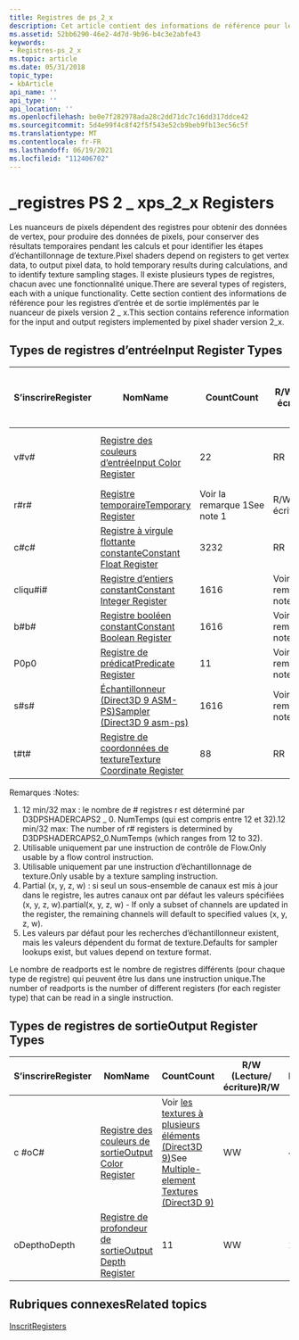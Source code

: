 ```yaml
---
title: Registres de ps_2_x
description: Cet article contient des informations de référence pour les registres d’entrée et de sortie implémentés par le nuanceur de pixels version 2_x.
ms.assetid: 52bb6290-46e2-4d7d-9b96-b4c3e2abfe43
keywords:
- Registres-ps_2_x
ms.topic: article
ms.date: 05/31/2018
topic_type:
- kbArticle
api_name: ''
api_type: ''
api_location: ''
ms.openlocfilehash: be0e7f282978ada28c2dd71dc7c16dd317ddce42
ms.sourcegitcommit: 5d4e99f4c8f42f5f543e52cb9beb9fb13ec56c5f
ms.translationtype: MT
ms.contentlocale: fr-FR
ms.lasthandoff: 06/19/2021
ms.locfileid: "112406702"
---
```

# <a name="ps_2_x-registers"></a><span data-ttu-id="81b68-104">\_registres PS 2 \_ x</span><span class="sxs-lookup"><span data-stu-id="81b68-104">ps\_2\_x Registers</span></span>

<span data-ttu-id="81b68-105">Les nuanceurs de pixels dépendent des registres pour obtenir des données de vertex, pour produire des données de pixels, pour conserver des résultats temporaires pendant les calculs et pour identifier les étapes d’échantillonnage de texture.</span><span class="sxs-lookup"><span data-stu-id="81b68-105">Pixel shaders depend on registers to get vertex data, to output pixel data, to hold temporary results during calculations, and to identify texture sampling stages.</span></span> <span data-ttu-id="81b68-106">Il existe plusieurs types de registres, chacun avec une fonctionnalité unique.</span><span class="sxs-lookup"><span data-stu-id="81b68-106">There are several types of registers, each with a unique functionality.</span></span> <span data-ttu-id="81b68-107">Cette section contient des informations de référence pour les registres d’entrée et de sortie implémentés par le nuanceur de pixels version 2 \_ x.</span><span class="sxs-lookup"><span data-stu-id="81b68-107">This section contains reference information for the input and output registers implemented by pixel shader version 2\_x.</span></span>

## <a name="input-register-types"></a><span data-ttu-id="81b68-108">Types de registres d’entrée</span><span class="sxs-lookup"><span data-stu-id="81b68-108">Input Register Types</span></span>



| <span data-ttu-id="81b68-109">S’inscrire</span><span class="sxs-lookup"><span data-stu-id="81b68-109">Register</span></span> | <span data-ttu-id="81b68-110">Nom</span><span class="sxs-lookup"><span data-stu-id="81b68-110">Name</span></span>                                                                                          | <span data-ttu-id="81b68-111">Count</span><span class="sxs-lookup"><span data-stu-id="81b68-111">Count</span></span>      | <span data-ttu-id="81b68-112">R/W (Lecture/écriture)</span><span class="sxs-lookup"><span data-stu-id="81b68-112">R/W</span></span>        | <span data-ttu-id="81b68-113">\# Ports de lecture</span><span class="sxs-lookup"><span data-stu-id="81b68-113">\# Read ports</span></span> | <span data-ttu-id="81b68-114">\# Lectures/inst</span><span class="sxs-lookup"><span data-stu-id="81b68-114">\# Reads/inst</span></span> | <span data-ttu-id="81b68-115">Dimension</span><span class="sxs-lookup"><span data-stu-id="81b68-115">Dimension</span></span> | <span data-ttu-id="81b68-116">RelAddr</span><span class="sxs-lookup"><span data-stu-id="81b68-116">RelAddr</span></span> | <span data-ttu-id="81b68-117">Valeurs par défaut</span><span class="sxs-lookup"><span data-stu-id="81b68-117">Defaults</span></span>                  | <span data-ttu-id="81b68-118">DCL obligatoire</span><span class="sxs-lookup"><span data-stu-id="81b68-118">Requires DCL</span></span> |
|----------|-----------------------------------------------------------------------------------------------|------------|------------|---------------|---------------|-----------|---------|---------------------------|--------------|
| <span data-ttu-id="81b68-119">v\#</span><span class="sxs-lookup"><span data-stu-id="81b68-119">v\#</span></span>      | [<span data-ttu-id="81b68-120">Registre des couleurs d’entrée</span><span class="sxs-lookup"><span data-stu-id="81b68-120">Input Color Register</span></span>](dx9-graphics-reference-asm-ps-registers-input-color.md)               | <span data-ttu-id="81b68-121">2</span><span class="sxs-lookup"><span data-stu-id="81b68-121">2</span></span>          | <span data-ttu-id="81b68-122">R</span><span class="sxs-lookup"><span data-stu-id="81b68-122">R</span></span>          | <span data-ttu-id="81b68-123">1</span><span class="sxs-lookup"><span data-stu-id="81b68-123">1</span></span>             | <span data-ttu-id="81b68-124">Illimité</span><span class="sxs-lookup"><span data-stu-id="81b68-124">Unlimited</span></span>     | <span data-ttu-id="81b68-125">4</span><span class="sxs-lookup"><span data-stu-id="81b68-125">4</span></span>         | <span data-ttu-id="81b68-126">N</span><span class="sxs-lookup"><span data-stu-id="81b68-126">N</span></span>       | <span data-ttu-id="81b68-127">Partiel (0001).</span><span class="sxs-lookup"><span data-stu-id="81b68-127">Partial(0001).</span></span> <span data-ttu-id="81b68-128">Voir la remarque 4</span><span class="sxs-lookup"><span data-stu-id="81b68-128">See note 4</span></span> | <span data-ttu-id="81b68-129">Y</span><span class="sxs-lookup"><span data-stu-id="81b68-129">Y</span></span>            |
| <span data-ttu-id="81b68-130">r\#</span><span class="sxs-lookup"><span data-stu-id="81b68-130">r\#</span></span>      | [<span data-ttu-id="81b68-131">Registre temporaire</span><span class="sxs-lookup"><span data-stu-id="81b68-131">Temporary Register</span></span>](dx9-graphics-reference-asm-ps-registers-temporary.md)                   | <span data-ttu-id="81b68-132">Voir la remarque 1</span><span class="sxs-lookup"><span data-stu-id="81b68-132">See note 1</span></span> | <span data-ttu-id="81b68-133">R/W (Lecture/écriture)</span><span class="sxs-lookup"><span data-stu-id="81b68-133">R/W</span></span>        | <span data-ttu-id="81b68-134">3</span><span class="sxs-lookup"><span data-stu-id="81b68-134">3</span></span>             | <span data-ttu-id="81b68-135">Illimité</span><span class="sxs-lookup"><span data-stu-id="81b68-135">Unlimited</span></span>     | <span data-ttu-id="81b68-136">4</span><span class="sxs-lookup"><span data-stu-id="81b68-136">4</span></span>         | <span data-ttu-id="81b68-137">N</span><span class="sxs-lookup"><span data-stu-id="81b68-137">N</span></span>       | <span data-ttu-id="81b68-138">Aucun</span><span class="sxs-lookup"><span data-stu-id="81b68-138">None</span></span>                      | <span data-ttu-id="81b68-139">N</span><span class="sxs-lookup"><span data-stu-id="81b68-139">N</span></span>            |
| <span data-ttu-id="81b68-140">c\#</span><span class="sxs-lookup"><span data-stu-id="81b68-140">c\#</span></span>      | [<span data-ttu-id="81b68-141">Registre à virgule flottante constante</span><span class="sxs-lookup"><span data-stu-id="81b68-141">Constant Float Register</span></span>](dx9-graphics-reference-asm-ps-registers-constant-float.md)         | <span data-ttu-id="81b68-142">32</span><span class="sxs-lookup"><span data-stu-id="81b68-142">32</span></span>         | <span data-ttu-id="81b68-143">R</span><span class="sxs-lookup"><span data-stu-id="81b68-143">R</span></span>          | <span data-ttu-id="81b68-144">1</span><span class="sxs-lookup"><span data-stu-id="81b68-144">1</span></span>             | <span data-ttu-id="81b68-145">2</span><span class="sxs-lookup"><span data-stu-id="81b68-145">2</span></span>             | <span data-ttu-id="81b68-146">4</span><span class="sxs-lookup"><span data-stu-id="81b68-146">4</span></span>         | <span data-ttu-id="81b68-147">N</span><span class="sxs-lookup"><span data-stu-id="81b68-147">N</span></span>       | <span data-ttu-id="81b68-148">0000</span><span class="sxs-lookup"><span data-stu-id="81b68-148">0000</span></span>                      | <span data-ttu-id="81b68-149">N</span><span class="sxs-lookup"><span data-stu-id="81b68-149">N</span></span>            |
| <span data-ttu-id="81b68-150">cliqu\#</span><span class="sxs-lookup"><span data-stu-id="81b68-150">i\#</span></span>      | [<span data-ttu-id="81b68-151">Registre d’entiers constant</span><span class="sxs-lookup"><span data-stu-id="81b68-151">Constant Integer Register</span></span>](dx9-graphics-reference-asm-ps-registers-constant-integer.md)     | <span data-ttu-id="81b68-152">16</span><span class="sxs-lookup"><span data-stu-id="81b68-152">16</span></span>         | <span data-ttu-id="81b68-153">Voir la remarque 2</span><span class="sxs-lookup"><span data-stu-id="81b68-153">See note 2</span></span> | <span data-ttu-id="81b68-154">1</span><span class="sxs-lookup"><span data-stu-id="81b68-154">1</span></span>             | <span data-ttu-id="81b68-155">1</span><span class="sxs-lookup"><span data-stu-id="81b68-155">1</span></span>             | <span data-ttu-id="81b68-156">4</span><span class="sxs-lookup"><span data-stu-id="81b68-156">4</span></span>         | <span data-ttu-id="81b68-157">N</span><span class="sxs-lookup"><span data-stu-id="81b68-157">N</span></span>       | <span data-ttu-id="81b68-158">0000</span><span class="sxs-lookup"><span data-stu-id="81b68-158">0000</span></span>                      | <span data-ttu-id="81b68-159">N</span><span class="sxs-lookup"><span data-stu-id="81b68-159">N</span></span>            |
| <span data-ttu-id="81b68-160">b\#</span><span class="sxs-lookup"><span data-stu-id="81b68-160">b\#</span></span>      | [<span data-ttu-id="81b68-161">Registre booléen constant</span><span class="sxs-lookup"><span data-stu-id="81b68-161">Constant Boolean Register</span></span>](dx9-graphics-reference-asm-ps-registers-constant-boolean.md)     | <span data-ttu-id="81b68-162">16</span><span class="sxs-lookup"><span data-stu-id="81b68-162">16</span></span>         | <span data-ttu-id="81b68-163">Voir la remarque 2</span><span class="sxs-lookup"><span data-stu-id="81b68-163">See note 2</span></span> | <span data-ttu-id="81b68-164">1</span><span class="sxs-lookup"><span data-stu-id="81b68-164">1</span></span>             | <span data-ttu-id="81b68-165">1</span><span class="sxs-lookup"><span data-stu-id="81b68-165">1</span></span>             | <span data-ttu-id="81b68-166">1</span><span class="sxs-lookup"><span data-stu-id="81b68-166">1</span></span>         | <span data-ttu-id="81b68-167">N</span><span class="sxs-lookup"><span data-stu-id="81b68-167">N</span></span>       | <span data-ttu-id="81b68-168">FALSE</span><span class="sxs-lookup"><span data-stu-id="81b68-168">FALSE</span></span>                     | <span data-ttu-id="81b68-169">N</span><span class="sxs-lookup"><span data-stu-id="81b68-169">N</span></span>            |
| <span data-ttu-id="81b68-170">P0</span><span class="sxs-lookup"><span data-stu-id="81b68-170">p0</span></span>       | [<span data-ttu-id="81b68-171">Registre de prédicat</span><span class="sxs-lookup"><span data-stu-id="81b68-171">Predicate Register</span></span>](dx9-graphics-reference-asm-ps-registers-predicate.md)                   | <span data-ttu-id="81b68-172">1</span><span class="sxs-lookup"><span data-stu-id="81b68-172">1</span></span>          | <span data-ttu-id="81b68-173">Voir la remarque 2</span><span class="sxs-lookup"><span data-stu-id="81b68-173">See note 2</span></span> | <span data-ttu-id="81b68-174">1</span><span class="sxs-lookup"><span data-stu-id="81b68-174">1</span></span>             | <span data-ttu-id="81b68-175">1</span><span class="sxs-lookup"><span data-stu-id="81b68-175">1</span></span>             | <span data-ttu-id="81b68-176">1</span><span class="sxs-lookup"><span data-stu-id="81b68-176">1</span></span>         | <span data-ttu-id="81b68-177">N</span><span class="sxs-lookup"><span data-stu-id="81b68-177">N</span></span>       | <span data-ttu-id="81b68-178">Aucun</span><span class="sxs-lookup"><span data-stu-id="81b68-178">None</span></span>                      | <span data-ttu-id="81b68-179">Y</span><span class="sxs-lookup"><span data-stu-id="81b68-179">Y</span></span>            |
| <span data-ttu-id="81b68-180">s\#</span><span class="sxs-lookup"><span data-stu-id="81b68-180">s\#</span></span>      | [<span data-ttu-id="81b68-181">Échantillonneur (Direct3D 9 ASM-PS)</span><span class="sxs-lookup"><span data-stu-id="81b68-181">Sampler (Direct3D 9 asm-ps)</span></span>](dx9-graphics-reference-asm-ps-registers-sampler.md)            | <span data-ttu-id="81b68-182">16</span><span class="sxs-lookup"><span data-stu-id="81b68-182">16</span></span>         | <span data-ttu-id="81b68-183">Voir la remarque 3</span><span class="sxs-lookup"><span data-stu-id="81b68-183">See note 3</span></span> | <span data-ttu-id="81b68-184">1</span><span class="sxs-lookup"><span data-stu-id="81b68-184">1</span></span>             | <span data-ttu-id="81b68-185">1</span><span class="sxs-lookup"><span data-stu-id="81b68-185">1</span></span>             | <span data-ttu-id="81b68-186">4</span><span class="sxs-lookup"><span data-stu-id="81b68-186">4</span></span>         | <span data-ttu-id="81b68-187">N</span><span class="sxs-lookup"><span data-stu-id="81b68-187">N</span></span>       | <span data-ttu-id="81b68-188">Voir la remarque 5</span><span class="sxs-lookup"><span data-stu-id="81b68-188">See note 5</span></span>                | <span data-ttu-id="81b68-189">Y</span><span class="sxs-lookup"><span data-stu-id="81b68-189">Y</span></span>            |
| <span data-ttu-id="81b68-190">t\#</span><span class="sxs-lookup"><span data-stu-id="81b68-190">t\#</span></span>      | [<span data-ttu-id="81b68-191">Registre de coordonnées de texture</span><span class="sxs-lookup"><span data-stu-id="81b68-191">Texture Coordinate Register</span></span>](dx9-graphics-reference-asm-ps-registers-texture-coordinate.md) | <span data-ttu-id="81b68-192">8</span><span class="sxs-lookup"><span data-stu-id="81b68-192">8</span></span>          | <span data-ttu-id="81b68-193">R</span><span class="sxs-lookup"><span data-stu-id="81b68-193">R</span></span>          | <span data-ttu-id="81b68-194">1</span><span class="sxs-lookup"><span data-stu-id="81b68-194">1</span></span>             | <span data-ttu-id="81b68-195">1</span><span class="sxs-lookup"><span data-stu-id="81b68-195">1</span></span>             | <span data-ttu-id="81b68-196">4</span><span class="sxs-lookup"><span data-stu-id="81b68-196">4</span></span>         | <span data-ttu-id="81b68-197">N</span><span class="sxs-lookup"><span data-stu-id="81b68-197">N</span></span>       | <span data-ttu-id="81b68-198">Aucun</span><span class="sxs-lookup"><span data-stu-id="81b68-198">None</span></span>                      | <span data-ttu-id="81b68-199">Y</span><span class="sxs-lookup"><span data-stu-id="81b68-199">Y</span></span>            |



 

<span data-ttu-id="81b68-200">Remarques :</span><span class="sxs-lookup"><span data-stu-id="81b68-200">Notes:</span></span>

1.  <span data-ttu-id="81b68-201">12 min/32 max : le nombre de \# registres r est déterminé par D3DPSHADERCAPS2 \_ 0. NumTemps (qui est compris entre 12 et 32).</span><span class="sxs-lookup"><span data-stu-id="81b68-201">12 min/32 max: The number of r\# registers is determined by D3DPSHADERCAPS2\_0.NumTemps (which ranges from 12 to 32).</span></span>
2.  <span data-ttu-id="81b68-202">Utilisable uniquement par une instruction de contrôle de Flow.</span><span class="sxs-lookup"><span data-stu-id="81b68-202">Only usable by a flow control instruction.</span></span>
3.  <span data-ttu-id="81b68-203">Utilisable uniquement par une instruction d’échantillonnage de texture.</span><span class="sxs-lookup"><span data-stu-id="81b68-203">Only usable by a texture sampling instruction.</span></span>
4.  <span data-ttu-id="81b68-204">Partial (x, y, z, w) : si seul un sous-ensemble de canaux est mis à jour dans le registre, les autres canaux ont par défaut les valeurs spécifiées (x, y, z, w).</span><span class="sxs-lookup"><span data-stu-id="81b68-204">partial(x, y, z, w) - If only a subset of channels are updated in the register, the remaining channels will default to specified values (x, y, z, w).</span></span>
5.  <span data-ttu-id="81b68-205">Les valeurs par défaut pour les recherches d’échantillonneur existent, mais les valeurs dépendent du format de texture.</span><span class="sxs-lookup"><span data-stu-id="81b68-205">Defaults for sampler lookups exist, but values depend on texture format.</span></span>

<span data-ttu-id="81b68-206">Le nombre de readports est le nombre de registres différents (pour chaque type de registre) qui peuvent être lus dans une instruction unique.</span><span class="sxs-lookup"><span data-stu-id="81b68-206">The number of readports is the number of different registers (for each register type) that can be read in a single instruction.</span></span>

## <a name="output-register-types"></a><span data-ttu-id="81b68-207">Types de registres de sortie</span><span class="sxs-lookup"><span data-stu-id="81b68-207">Output Register Types</span></span>



| <span data-ttu-id="81b68-208">S’inscrire</span><span class="sxs-lookup"><span data-stu-id="81b68-208">Register</span></span> | <span data-ttu-id="81b68-209">Nom</span><span class="sxs-lookup"><span data-stu-id="81b68-209">Name</span></span>                                                                              | <span data-ttu-id="81b68-210">Count</span><span class="sxs-lookup"><span data-stu-id="81b68-210">Count</span></span>                                                                             | <span data-ttu-id="81b68-211">R/W (Lecture/écriture)</span><span class="sxs-lookup"><span data-stu-id="81b68-211">R/W</span></span> | <span data-ttu-id="81b68-212">Dimension</span><span class="sxs-lookup"><span data-stu-id="81b68-212">Dimension</span></span> | <span data-ttu-id="81b68-213">RelAddr</span><span class="sxs-lookup"><span data-stu-id="81b68-213">RelAddr</span></span> | <span data-ttu-id="81b68-214">Valeurs par défaut</span><span class="sxs-lookup"><span data-stu-id="81b68-214">Defaults</span></span> | <span data-ttu-id="81b68-215">DCL obligatoire</span><span class="sxs-lookup"><span data-stu-id="81b68-215">Requires DCL</span></span> |
|----------|-----------------------------------------------------------------------------------|-----------------------------------------------------------------------------------|-----|-----------|---------|----------|--------------|
| <span data-ttu-id="81b68-216">c #</span><span class="sxs-lookup"><span data-stu-id="81b68-216">oC#</span></span>     | [<span data-ttu-id="81b68-217">Registre des couleurs de sortie</span><span class="sxs-lookup"><span data-stu-id="81b68-217">Output Color Register</span></span>](dx9-graphics-reference-asm-ps-registers-output-color.md) | <span data-ttu-id="81b68-218">Voir [les textures à plusieurs éléments (Direct3D 9)](/windows/desktop/direct3d9/multiple-element-textures)</span><span class="sxs-lookup"><span data-stu-id="81b68-218">See [Multiple-element Textures (Direct3D 9)](/windows/desktop/direct3d9/multiple-element-textures)</span></span> | <span data-ttu-id="81b68-219">W</span><span class="sxs-lookup"><span data-stu-id="81b68-219">W</span></span>   | <span data-ttu-id="81b68-220">4</span><span class="sxs-lookup"><span data-stu-id="81b68-220">4</span></span>         | <span data-ttu-id="81b68-221">N</span><span class="sxs-lookup"><span data-stu-id="81b68-221">N</span></span>       | <span data-ttu-id="81b68-222">Aucun</span><span class="sxs-lookup"><span data-stu-id="81b68-222">None</span></span>     | <span data-ttu-id="81b68-223">N</span><span class="sxs-lookup"><span data-stu-id="81b68-223">N</span></span>            |
| <span data-ttu-id="81b68-224">oDepth</span><span class="sxs-lookup"><span data-stu-id="81b68-224">oDepth</span></span>   | [<span data-ttu-id="81b68-225">Registre de profondeur de sortie</span><span class="sxs-lookup"><span data-stu-id="81b68-225">Output Depth Register</span></span>](dx9-graphics-reference-asm-ps-registers-output-depth.md) | <span data-ttu-id="81b68-226">1</span><span class="sxs-lookup"><span data-stu-id="81b68-226">1</span></span>                                                                                 | <span data-ttu-id="81b68-227">W</span><span class="sxs-lookup"><span data-stu-id="81b68-227">W</span></span>   | <span data-ttu-id="81b68-228">1</span><span class="sxs-lookup"><span data-stu-id="81b68-228">1</span></span>         | <span data-ttu-id="81b68-229">N</span><span class="sxs-lookup"><span data-stu-id="81b68-229">N</span></span>       | <span data-ttu-id="81b68-230">Aucun</span><span class="sxs-lookup"><span data-stu-id="81b68-230">None</span></span>     | <span data-ttu-id="81b68-231">N</span><span class="sxs-lookup"><span data-stu-id="81b68-231">N</span></span>            |



 

## <a name="related-topics"></a><span data-ttu-id="81b68-232">Rubriques connexes</span><span class="sxs-lookup"><span data-stu-id="81b68-232">Related topics</span></span>

<dl> <dt>

[<span data-ttu-id="81b68-233">Inscrit</span><span class="sxs-lookup"><span data-stu-id="81b68-233">Registers</span></span>](dx9-graphics-reference-asm-ps-registers.md)
</dt> </dl>

 

 